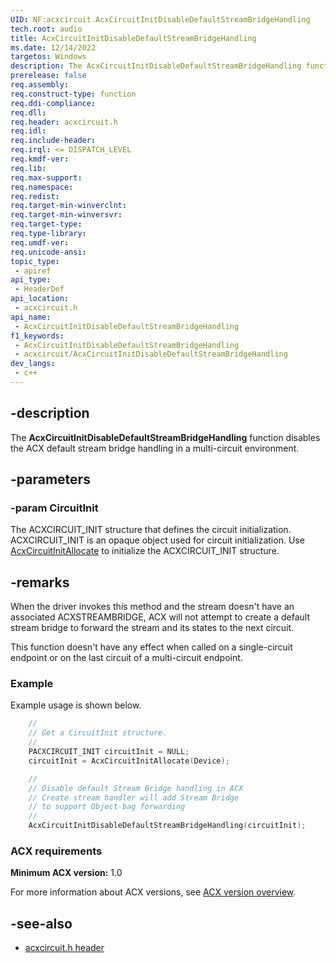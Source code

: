 ```yaml
---
UID: NF:acxcircuit.AcxCircuitInitDisableDefaultStreamBridgeHandling
tech.root: audio
title: AcxCircuitInitDisableDefaultStreamBridgeHandling
ms.date: 12/14/2022
targetos: Windows
description: The AcxCircuitInitDisableDefaultStreamBridgeHandling function disables the ACX default stream bridge handling in a multi-circuit environment.
prerelease: false
req.assembly: 
req.construct-type: function
req.ddi-compliance: 
req.dll: 
req.header: acxcircuit.h
req.idl: 
req.include-header: 
req.irql: <= DISPATCH_LEVEL
req.kmdf-ver: 
req.lib: 
req.max-support: 
req.namespace: 
req.redist: 
req.target-min-winverclnt: 
req.target-min-winversvr: 
req.target-type: 
req.type-library: 
req.umdf-ver: 
req.unicode-ansi: 
topic_type:
 - apiref
api_type:
 - HeaderDef
api_location:
 - acxcircuit.h
api_name:
 - AcxCircuitInitDisableDefaultStreamBridgeHandling
f1_keywords:
 - AcxCircuitInitDisableDefaultStreamBridgeHandling
 - acxcircuit/AcxCircuitInitDisableDefaultStreamBridgeHandling
dev_langs:
 - c++
---
```


## -description

The **AcxCircuitInitDisableDefaultStreamBridgeHandling** function disables the ACX default stream bridge handling in a multi-circuit environment.

## -parameters

### -param CircuitInit

The ACXCIRCUIT_INIT structure that defines the circuit initialization. ACXCIRCUIT_INIT is an opaque object used for circuit initialization. Use [AcxCircuitInitAllocate](nf-acxcircuit-acxcircuitinitallocate.md) to initialize the ACXCIRCUIT_INIT structure.

## -remarks

When the driver invokes this method and the stream doesn't have an associated ACXSTREAMBRIDGE, ACX will not attempt to create a default stream bridge to forward the stream and its states to the next circuit.

This function doesn't have any effect when called on a single-circuit endpoint or on the last circuit of a multi-circuit endpoint.

### Example

Example usage is shown below.

```cpp
    //
    // Get a CircuitInit structure.
    //
    PACXCIRCUIT_INIT circuitInit = NULL;
    circuitInit = AcxCircuitInitAllocate(Device);

    //
    // Disable default Stream Bridge handling in ACX
    // Create stream handler will add Stream Bridge
    // to support Object-bag forwarding
    //
    AcxCircuitInitDisableDefaultStreamBridgeHandling(circuitInit);
```

### ACX requirements

**Minimum ACX version:** 1.0

For more information about ACX versions, see [ACX version overview](/windows-hardware/drivers/audio/acx-version-overview).

## -see-also

- [acxcircuit.h header](index.md)
